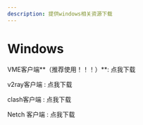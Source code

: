 ```yaml
---
description: 提供windows相关资源下载
---
```


# Windows

VME客户端**（推荐使用！！！）**: 点我下载

v2ray客户端 : 点我下载

clash客户端 : 点我下载

Netch 客户端 : 点我下载

